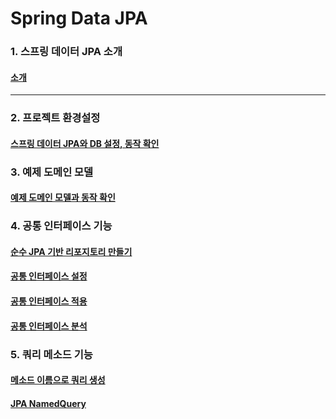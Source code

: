 # Spring Data JPA

### 1. 스프링 데이터 JPA 소개

#### [소개](study/1-소개.md)

---

### 2. 프로젝트 환경설정

#### [스프링 데이터 JPA와 DB 설정, 동작 확인](study/6-스프링-데이터-JPA와-DB-설정-동작확인.md)

### 3. 예제 도메인 모델

#### [예제 도메인 모델과 동작 확인](study/7-예제-도메인-모델과-동작확인.md)

### 4. 공통 인터페이스 기능

#### [순수 JPA 기반 리포지토리 만들기](study/8-순수-JPA-기반-리포지토리-만들기.md)

#### [공통 인터페이스 설정](study/9-공통-인터페이스-설정.md)

#### [공통 인터페이스 적용](study/10-공통-인터페이스-적용.md)

#### [공통 인터페이스 분석](study/11-공통-인터페이스-분석.md)

### 5. 쿼리 메소드 기능

#### [메소드 이름으로 쿼리 생성](study/12-메소드-이름으로-쿼리-생성.md)

#### [JPA NamedQuery](study/13-JPA-NamedQuery.md)
